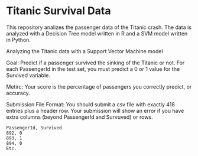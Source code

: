 # Titanic Survival Data
This repository analizes the passenger data of the Titanic crash. The data is analyzed with a Decision Tree model written in R and a SVM model written in Python.

Analyzing the Titanic data with a Support Vector Machine model

Goal: Predict if a passenger survived the sinking of the Titanic or not. For each PassengerId in the test set, you must predict a 0 or 1 value for the Survived variable.

 Metirc: Your score is the percentage of passengers you correctly predict, or accuracy.

 Submission File Format: You should submit a csv file with exactly 418 entries plus a header row. Your submission will show an error if you have extra columns (beyond PassengerId and Survuved) or rows.
 
	PassengerId, Survived
	892, 0
	893, 1
	894, 0
 	Etc.
